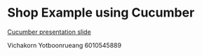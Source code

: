 # Shop Example using Cucumber

[Cucumber presentation slide](https://github.com/ladyusa/cucumber-atm/blob/master/cucumber.pdf)

Vichakorn Yotboonrueang 6010545889
